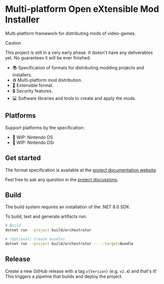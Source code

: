 # Multi-platform Open eXtensible Mod Installer

Multi-platform framework for distributing mods of video-games.

> [!CAUTION]  
> This project is still in a very early phase. It doesn't have any deliverables
> yet. No guarantees it will be ever finished.

- 📚 Specification of formats for distributing modding projects and installers.
- ♻️ Multi-platform mod distribution.
- 🔌 Extensible format.
- 🔒 Security features.
- 💻 Software libraries and tools to create and apply the mods.

## Platforms

Support platforms by the specification:

- 🚧 WIP: Nintendo DS
- 🚧 WIP: Nintendo DSi

## Get started

The format specification is available at the
[project documentation website](https:/pleonex.dev/game-patcher/index.html).

Feel free to ask any question in the
[project discussions](https://github.com/pleonex/game-patcher/discussions).

## Build

The build system requires an installation of the .NET 8.0 SDK.

To build, test and generate artifacts run:

```sh
# Build
dotnet run --project build/orchestrator

# (Optional) Create bundles
dotnet run --project build/orchestrator -- --target=Bundle
```

## Release

Create a new GitHub release with a tag `v{Version}` (e.g. `v2.4`) and that's it!
This triggers a pipeline that builds and deploy the project.
